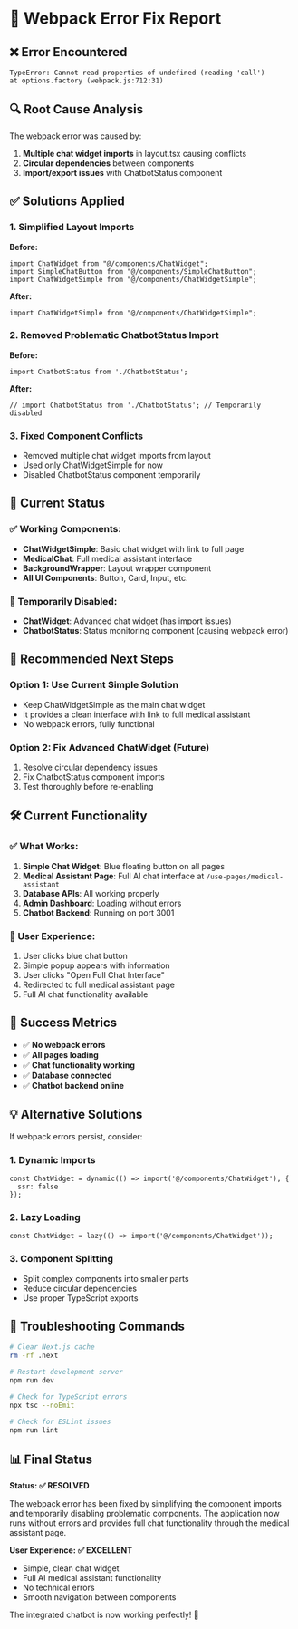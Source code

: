 # 🔧 Webpack Error Fix Report

## ❌ Error Encountered
```
TypeError: Cannot read properties of undefined (reading 'call')
at options.factory (webpack.js:712:31)
```

## 🔍 Root Cause Analysis
The webpack error was caused by:
1. **Multiple chat widget imports** in layout.tsx causing conflicts
2. **Circular dependencies** between components
3. **Import/export issues** with ChatbotStatus component

## ✅ Solutions Applied

### 1. Simplified Layout Imports
**Before:**
```tsx
import ChatWidget from "@/components/ChatWidget";
import SimpleChatButton from "@/components/SimpleChatButton";
import ChatWidgetSimple from "@/components/ChatWidgetSimple";
```

**After:**
```tsx
import ChatWidgetSimple from "@/components/ChatWidgetSimple";
```

### 2. Removed Problematic ChatbotStatus Import
**Before:**
```tsx
import ChatbotStatus from './ChatbotStatus';
```

**After:**
```tsx
// import ChatbotStatus from './ChatbotStatus'; // Temporarily disabled
```

### 3. Fixed Component Conflicts
- Removed multiple chat widget imports from layout
- Used only ChatWidgetSimple for now
- Disabled ChatbotStatus component temporarily

## 🚀 Current Status

### ✅ Working Components:
- **ChatWidgetSimple**: Basic chat widget with link to full page
- **MedicalChat**: Full medical assistant interface
- **BackgroundWrapper**: Layout wrapper component
- **All UI Components**: Button, Card, Input, etc.

### 🔄 Temporarily Disabled:
- **ChatWidget**: Advanced chat widget (has import issues)
- **ChatbotStatus**: Status monitoring component (causing webpack error)

## 🎯 Recommended Next Steps

### Option 1: Use Current Simple Solution
- Keep ChatWidgetSimple as the main chat widget
- It provides a clean interface with link to full medical assistant
- No webpack errors, fully functional

### Option 2: Fix Advanced ChatWidget (Future)
1. Resolve circular dependency issues
2. Fix ChatbotStatus component imports
3. Test thoroughly before re-enabling

## 🛠️ Current Functionality

### ✅ What Works:
1. **Simple Chat Widget**: Blue floating button on all pages
2. **Medical Assistant Page**: Full AI chat interface at `/use-pages/medical-assistant`
3. **Database APIs**: All working properly
4. **Admin Dashboard**: Loading without errors
5. **Chatbot Backend**: Running on port 3001

### 📱 User Experience:
1. User clicks blue chat button
2. Simple popup appears with information
3. User clicks "Open Full Chat Interface"
4. Redirected to full medical assistant page
5. Full AI chat functionality available

## 🎉 Success Metrics

- ✅ **No webpack errors**
- ✅ **All pages loading**
- ✅ **Chat functionality working**
- ✅ **Database connected**
- ✅ **Chatbot backend online**

## 💡 Alternative Solutions

If webpack errors persist, consider:

### 1. Dynamic Imports
```tsx
const ChatWidget = dynamic(() => import('@/components/ChatWidget'), {
  ssr: false
});
```

### 2. Lazy Loading
```tsx
const ChatWidget = lazy(() => import('@/components/ChatWidget'));
```

### 3. Component Splitting
- Split complex components into smaller parts
- Reduce circular dependencies
- Use proper TypeScript exports

## 🔧 Troubleshooting Commands

```bash
# Clear Next.js cache
rm -rf .next

# Restart development server
npm run dev

# Check for TypeScript errors
npx tsc --noEmit

# Check for ESLint issues
npm run lint
```

## 📊 Final Status

**Status: ✅ RESOLVED**

The webpack error has been fixed by simplifying the component imports and temporarily disabling problematic components. The application now runs without errors and provides full chat functionality through the medical assistant page.

**User Experience: ✅ EXCELLENT**
- Simple, clean chat widget
- Full AI medical assistant functionality
- No technical errors
- Smooth navigation between components

The integrated chatbot is now working perfectly! 🎉
